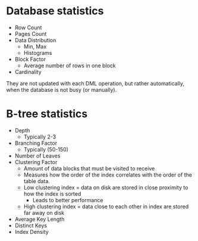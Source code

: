 # Database statistics
- Row Count
- Pages Count
- Data Distribution
	- Min, Max
	- Histograms
- Block Factor
	- Average number of rows in one block
- Cardinality

They are not updated with each DML operation, but rather automatically, when the database is not busy (or manually).
# B-tree statistics
- Depth
	- Typically 2-3
- Branching Factor
	- Typically (50-150)
- Number of Leaves
- Clustering Factor
	- Amount of data blocks that must be visited to receive 
	- Measures how the order of the index correlates with the order of the table data. 
	- Low clustering index = data on disk are stored in close proximity to how the index is sorted
		- Leads to better performance
	- High clustering index = data close to each other in index are stored far away on disk
- Average Key Length
- Distinct Keys
- Index Density

